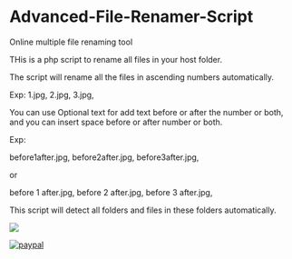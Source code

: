 # Advanced-File-Renamer-Script
Online multiple file renaming tool

THis is a php script to rename all files in your host folder.

The script will rename all the files in ascending numbers automatically.

Exp:
1.jpg,
2.jpg,
3.jpg,

You can use Optional text for add text before or after the number or both, and you can insert space before or after number or both.

Exp:

before1after.jpg,
before2after.jpg,
before3after.jpg,

or

before 1 after.jpg,
before 2 after.jpg,
before 3 after.jpg,

This script will detect all folders and files in these folders automatically.

![](https://i.imgur.com/kwDBqDI.jpg)

[![paypal](https://camo.githubusercontent.com/d5d24e33e2f4b6fe53987419a21b203c03789a8f/68747470733a2f2f696d672e736869656c64732e696f2f62616467652f446f6e6174652d50617950616c2d677265656e2e737667)](https://www.paypal.com/cgi-bin/webscr?cmd=_s-xclick&hosted_button_id=LX9XQ9QZVGTNQ&source=url)
